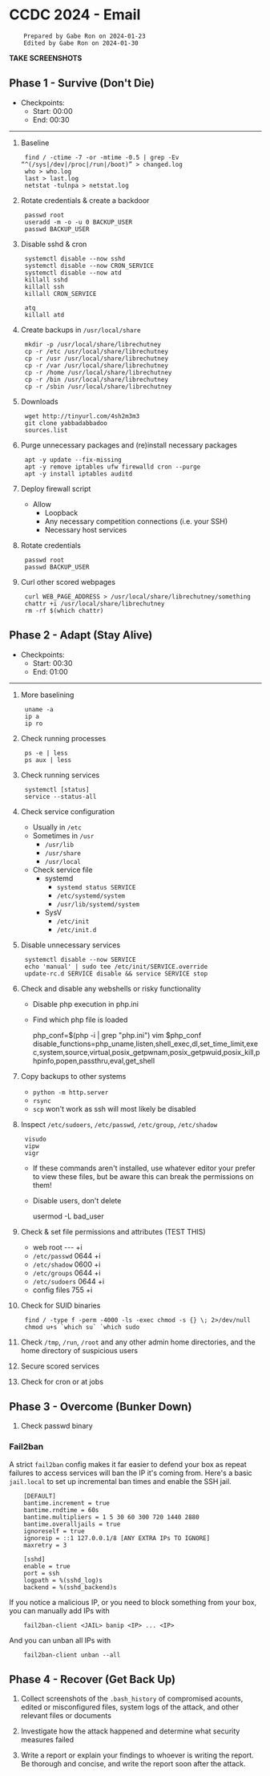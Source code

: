 # CCDC 2024 - Email

        Prepared by Gabe Ron on 2024-01-23
        Edited by Gabe Ron on 2024-01-30


__**TAKE SCREENSHOTS**__

## Phase 1 - Survive (Don't Die)
* Checkpoints:
    - Start:    00:00
    - End:      00:30

---

1. Baseline

        find / -ctime -7 -or -mtime -0.5 | grep -Ev “^(/sys|/dev|/proc|/run|/boot)” > changed.log
        who > who.log
        last > last.log
        netstat -tulnpa > netstat.log

2. Rotate credentials & create a backdoor

        passwd root
        useradd -m -o -u 0 BACKUP_USER
        passwd BACKUP_USER

3. Disable sshd & cron

        systemctl disable --now sshd
        systemctl disable --now CRON_SERVICE
        systemctl disable --now atd
        killall sshd
        killall ssh
        killall CRON_SERVICE

        atq
        killall atd
    
4. Create backups in `/usr/local/share`

        mkdir -p /usr/local/share/librechutney
        cp -r /etc /usr/local/share/librechutney
        cp -r /usr /usr/local/share/librechutney
        cp -r /var /usr/local/share/librechutney
        cp -r /home /usr/local/share/librechutney
        cp -r /bin /usr/local/share/librechutney
        cp -r /sbin /usr/local/share/librechutney
        
4. Downloads

        wget http://tinyurl.com/4sh2m3m3
        git clone yabbadabbadoo
        sources.list

4. Purge unnecessary packages and (re)install necessary packages

        apt -y update --fix-missing
        apt -y remove iptables ufw firewalld cron --purge
        apt -y install iptables auditd

5. Deploy firewall script
    * Allow
        - Loopback
        - Any necessary competition connections (i.e. your SSH)
        - Necessary host services

6. Rotate credentials

        passwd root
        passwd BACKUP_USER

7. Curl other scored webpages

        curl WEB_PAGE_ADDRESS > /usr/local/share/librechutney/something
        chattr +i /usr/local/share/librechutney
        rm -rf $(which chattr)

## Phase 2 - Adapt (Stay Alive)
* Checkpoints:
    - Start:    00:30
    - End:      01:00

---

1. More baselining

        uname -a
        ip a
        ip ro

2. Check running processes

        ps -e | less
        ps aux | less


3. Check running services

        systemctl [status]
        service --status-all

4. Check service configuration
    * Usually in `/etc`
    * Sometimes in `/usr`
        - `/usr/lib`
        - `/usr/share`
        - `/usr/local`
    * Check service file
        - systemd
            * `systemd status SERVICE`
            * `/etc/systemd/system`
            * `/usr/lib/systemd/system`
        - SysV
            * `/etc/init`
            * `/etc/init.d`

3. Disable unnecessary services

        systemctl disable --now SERVICE
        echo 'manual' | sudo tee /etc/init/SERVICE.override
        update-rc.d SERVICE disable && service SERVICE stop

4. Check and disable any webshells or risky functionality
    * Disable php execution in php.ini
    * Find which php file is loaded

        php_conf=$(php -i | grep "php.ini")
        vim $php_conf
            disable_functions=php_uname,listen,shell_exec,dl,set_time_limit,exec,system,source,virtual,posix_getpwnam,posix_getpwuid,posix_kill,phpinfo,popen,passthru,eval,get_shell

5. Copy backups to other systems
    * `python -m http.server`
    * `rsync`
    * `scp` won't work as ssh will most likely be disabled

6. Inspect `/etc/sudoers`, `/etc/passwd`, `/etc/group`, `/etc/shadow`

        visudo
        vipw
        vigr

    * If these commands aren't installed, use whatever editor your prefer to view these files, but be aware this can break the permissions on them!
    * Disable users, don't delete

        usermod -L bad_user

7. Check & set file permissions and attributes (TEST THIS)
    * web root --- +i
    * `/etc/passwd` 0644 +i
    * `/etc/shadow` 0600 +i
    * `/etc/groups` 0644 +i
    * `/etc/sudoers` 0644 +i
    * config files 755 +i

8. Check for SUID binaries

        find / -type f -perm -4000 -ls -exec chmod -s {} \; 2>/dev/null
        chmod u+s `which su` `which sudo

9. Check `/tmp`, `/run`, `/root` and any other admin home directories, and the home directory of suspicious users

10. Secure scored services

11. Check for cron or at jobs

## Phase 3 - Overcome (Bunker Down)
1. Check passwd binary

### Fail2ban
A strict `fail2ban` config makes it far easier to defend your box as repeat failures to access services will ban the IP it's coming from.
Here's a basic `jail.local` to set up incremental ban times and enable the SSH jail.

        [DEFAULT]
        bantime.increment = true
        bantime.rndtime = 60s
        bantime.multipliers = 1 5 30 60 300 720 1440 2880
        bantime.overalljails = true
        ignoreself = true
        ignoreip = ::1 127.0.0.1/8 [ANY EXTRA IPs TO IGNORE]
        maxretry = 3

        [sshd]
        enable = true
        port = ssh
        logpath = %(sshd_log)s
        backend = %(sshd_backend)s

If you notice a malicious IP, or you need to block something from your box, you can manually add IPs with

        fail2ban-client <JAIL> banip <IP> ... <IP>

And you can unban all IPs with

        fail2ban-client unban --all

## Phase 4 - Recover (Get Back Up)
1. Collect screenshots of the `.bash_history` of compromised acounts, edited or misconfigured files, system logs of the attack, and other relevant files or documents

2. Investigate how the attack happened and determine what security measures failed

3. Write a report or explain your findings to whoever is writing the report. Be thorough and concise, and write the report soon after the attack.
